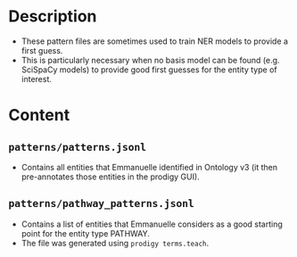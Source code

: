 <!---
Blue Brain Search is a text mining toolbox focused on scientific use cases.

Copyright (C) 2020  Blue Brain Project, EPFL.

This program is free software: you can redistribute it and/or modify
it under the terms of the GNU Lesser General Public License as published by
the Free Software Foundation, either version 3 of the License, or
(at your option) any later version.

This program is distributed in the hope that it will be useful,
but WITHOUT ANY WARRANTY; without even the implied warranty of
MERCHANTABILITY or FITNESS FOR A PARTICULAR PURPOSE.  See the
GNU Lesser General Public License for more details.

You should have received a copy of the GNU Lesser General Public License
along with this program. If not, see <https://www.gnu.org/licenses/>.
-->

# Description
- These pattern files are sometimes used to train NER models to provide a first guess.
- This is particularly necessary when no basis model can be found (e.g. SciSpaCy models) to provide good first
 guesses for the entity type of interest. 

# Content
## `patterns/patterns.jsonl`
- Contains all entities that Emmanuelle identified in Ontology v3 (it then 
pre-annotates those entities in the prodigy GUI).

## `patterns/pathway_patterns.jsonl`
- Contains a list of entities that Emmanuelle considers as a good starting point
for the entity type PATHWAY. 
- The file was generated using `prodigy terms.teach`.
